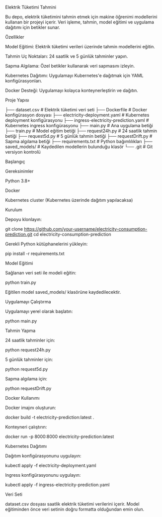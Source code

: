 Elektrik Tüketimi Tahmini

Bu depo, elektrik tüketimini tahmin etmek için makine öğrenimi modellerini kullanan bir projeyi içerir. Veri işleme, tahmin, model eğitimi ve uygulama dağıtımı için betikler sunar.

Özellikler

Model Eğitimi: Elektrik tüketimi verileri üzerinde tahmin modellerini eğitin.

Tahmin Uç Noktaları: 24 saatlik ve 5 günlük tahminler yapın.

Sapma Algılama: Özel betikler kullanarak veri sapmasını izleyin.

Kubernetes Dağıtımı: Uygulamayı Kubernetes'e dağıtmak için YAML konfigürasyonları.

Docker Desteği: Uygulamayı kolayca konteynerleştirin ve dağıtın.

Proje Yapısı

├── dataset.csv                     # Elektrik tüketimi veri seti
├── Dockerfile                      # Docker konfigürasyon dosyası
├── electricity-deployment.yaml     # Kubernetes deployment konfigürasyonu
├── ingress-electricity-prediction.yaml # Kubernetes ingress konfigürasyonu
├── main.py                         # Ana uygulama betiği
├── train.py                        # Model eğitim betiği
├── request24h.py                   # 24 saatlik tahmin betiği
├── request5d.py                    # 5 günlük tahmin betiği
├── requestDrift.py                 # Sapma algılama betiği
├── requirements.txt                # Python bağımlılıkları
├── saved_models/                   # Kaydedilen modellerin bulunduğu klasör
└── .git                            # Git versiyon kontrolü

Başlangıç

Gereksinimler

Python 3.8+

Docker

Kubernetes cluster (Kubernetes üzerinde dağıtım yapılacaksa)

Kurulum

Depoyu klonlayın:

git clone https://github.com/your-username/electricity-consumption-prediction.git
cd electricity-consumption-prediction

Gerekli Python kütüphanelerini yükleyin:

pip install -r requirements.txt

Model Eğitimi

Sağlanan veri seti ile modeli eğitin:

python train.py

Eğitilen model saved_models/ klasörüne kaydedilecektir.

Uygulamayı Çalıştırma

Uygulamayı yerel olarak başlatın:

python main.py

Tahmin Yapma

24 saatlik tahminler için:

python request24h.py

5 günlük tahminler için:

python request5d.py

Sapma algılama için:

python requestDrift.py

Docker Kullanımı

Docker imajını oluşturun:

docker build -t electricity-prediction:latest .

Konteyneri çalıştırın:

docker run -p 8000:8000 electricity-prediction:latest

Kubernetes Dağıtımı

Dağıtım konfigürasyonunu uygulayın:

kubectl apply -f electricity-deployment.yaml

Ingress konfigürasyonunu uygulayın:

kubectl apply -f ingress-electricity-prediction.yaml

Veri Seti

dataset.csv dosyası saatlik elektrik tüketimi verilerini içerir. Model eğitiminden önce veri setinin doğru formatta olduğundan emin olun.

